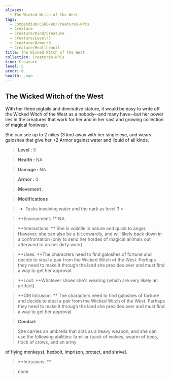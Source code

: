 ```yaml
---
aliases:
  - The Wicked Witch of the West
tags:
  - Compendium/CSRD/en/Creatures-NPCs
  - Creature
  - Creature/Kind/Creature
  - Creature/Level/5
  - Creature/Armor/0
  - Creature/Health/null
title: The Wicked Witch of the West
collection: Creatures-NPCs
kind: Creature
level: 5
armor: 0
health: .nan
---
```

## The Wicked Witch of the West    
With her three pigtails and diminutive stature, it would be easy to write off the Wicked Witch of the West as a nobody--and many have--but her power lies in the creatures that work for her and in her vast and growing collection of magical footwear.  
She can see up to 2 miles (3 km) away with her single eye, and wears galoshes that give her +2 Armor against water and liquid of all kinds.    
  
    
> **Level :** 5    
> **Health :** NA    
> **Damage :** NA    
> **Armor :** 0    
> **Movement :**     
> **Modifications**    
>- Tasks involving water and the dark as level 3 >  
>    
> **Environment: ** NA    
> **Interactions: ** She is volatile in nature and quick to anger. However, she can also be a bit cowardly, and will likely back down in a confrontation (only to send her hordes of magical animals out afterward to do her dirty work).    
> **Uses: **The characters need to find galoshes of fortune and decide to steal a pair from the Wicked Witch of the West. Perhaps they need to make it through the land she presides over and must find a way to get her approval.    
> **Loot: **Whatever shoes she's wearing (which are very likely an artifact).    
> **GM Intrusion: ** The characters need to find galoshes of fortune and decide to steal a pair from the Wicked Witch of the West. Perhaps they need to make it through the land she presides over and must find a way to get her approval.    
  
> **Combat:**   
> She carries an umbrella that acts as a heavy weapon, and she can use the following abilities: familiar (pack of wolves, swarm of bees, flock of crows, and an army  
of flying monkeys), hexbolt, imprison, protect, and shrivel.    
    
  
> **Intrusions: **   
> none    
